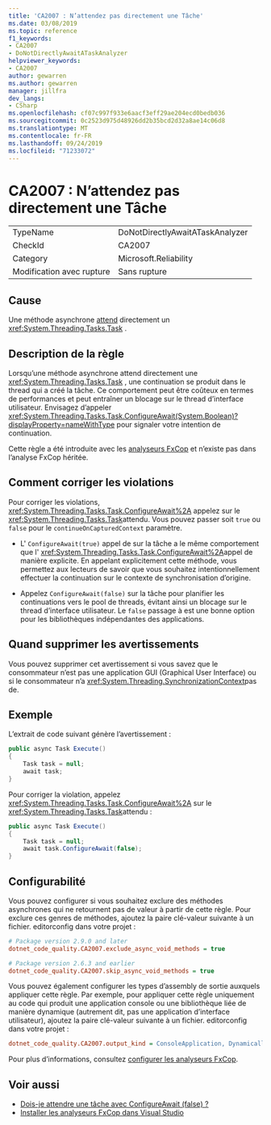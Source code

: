 ```yaml
---
title: 'CA2007 : N’attendez pas directement une Tâche'
ms.date: 03/08/2019
ms.topic: reference
f1_keywords:
- CA2007
- DoNotDirectlyAwaitATaskAnalyzer
helpviewer_keywords:
- CA2007
author: gewarren
ms.author: gewarren
manager: jillfra
dev_langs:
- CSharp
ms.openlocfilehash: cf07c997f933e6aacf3eff29ae204ecd0bedb036
ms.sourcegitcommit: 0c2523d975d48926dd2b35bcd2d32a8ae14c06d8
ms.translationtype: MT
ms.contentlocale: fr-FR
ms.lasthandoff: 09/24/2019
ms.locfileid: "71233072"
---
```

# <a name="ca2007-do-not-directly-await-a-task"></a>CA2007 : N’attendez pas directement une Tâche

|||
|-|-|
|TypeName|DoNotDirectlyAwaitATaskAnalyzer|
|CheckId|CA2007|
|Category|Microsoft.Reliability|
|Modification avec rupture|Sans rupture|

## <a name="cause"></a>Cause

Une méthode asynchrone [attend](/dotnet/csharp/language-reference/keywords/await) directement un <xref:System.Threading.Tasks.Task> .

## <a name="rule-description"></a>Description de la règle

Lorsqu’une méthode asynchrone attend directement une <xref:System.Threading.Tasks.Task> , une continuation se produit dans le thread qui a créé la tâche. Ce comportement peut être coûteux en termes de performances et peut entraîner un blocage sur le thread d’interface utilisateur. Envisagez d’appeler <xref:System.Threading.Tasks.Task.ConfigureAwait(System.Boolean)?displayProperty=nameWithType> pour signaler votre intention de continuation.

Cette règle a été introduite avec les [analyseurs FxCop](install-fxcop-analyzers.md) et n’existe pas dans l’analyse FxCop héritée.

## <a name="how-to-fix-violations"></a>Comment corriger les violations

Pour corriger les violations, <xref:System.Threading.Tasks.Task.ConfigureAwait%2A> appelez sur le <xref:System.Threading.Tasks.Task>attendu. Vous pouvez passer soit `true` ou `false` pour le `continueOnCapturedContext` paramètre.

- L' `ConfigureAwait(true)` appel de sur la tâche a le même comportement que l' <xref:System.Threading.Tasks.Task.ConfigureAwait%2A>appel de manière explicite. En appelant explicitement cette méthode, vous permettez aux lecteurs de savoir que vous souhaitez intentionnellement effectuer la continuation sur le contexte de synchronisation d’origine.

- Appelez `ConfigureAwait(false)` sur la tâche pour planifier les continuations vers le pool de threads, évitant ainsi un blocage sur le thread d’interface utilisateur. Le `false` passage à est une bonne option pour les bibliothèques indépendantes des applications.

## <a name="when-to-suppress-warnings"></a>Quand supprimer les avertissements

Vous pouvez supprimer cet avertissement si vous savez que le consommateur n’est pas une application GUI (Graphical User Interface) ou si le consommateur n’a <xref:System.Threading.SynchronizationContext>pas de.

## <a name="example"></a>Exemple

L’extrait de code suivant génère l’avertissement :

```csharp
public async Task Execute()
{
    Task task = null;
    await task;
}
```

Pour corriger la violation, appelez <xref:System.Threading.Tasks.Task.ConfigureAwait%2A> sur le <xref:System.Threading.Tasks.Task>attendu :

```csharp
public async Task Execute()
{
    Task task = null;
    await task.ConfigureAwait(false);
}
```

## <a name="configurability"></a>Configurabilité

Vous pouvez configurer si vous souhaitez exclure des méthodes asynchrones qui ne retournent pas de valeur à partir de cette règle. Pour exclure ces genres de méthodes, ajoutez la paire clé-valeur suivante à un fichier. editorconfig dans votre projet :

```ini
# Package version 2.9.0 and later
dotnet_code_quality.CA2007.exclude_async_void_methods = true

# Package version 2.6.3 and earlier
dotnet_code_quality.CA2007.skip_async_void_methods = true
```

Vous pouvez également configurer les types d’assembly de sortie auxquels appliquer cette règle. Par exemple, pour appliquer cette règle uniquement au code qui produit une application console ou une bibliothèque liée de manière dynamique (autrement dit, pas une application d’interface utilisateur), ajoutez la paire clé-valeur suivante à un fichier. editorconfig dans votre projet :

```ini
dotnet_code_quality.CA2007.output_kind = ConsoleApplication, DynamicallyLinkedLibrary
```

Pour plus d’informations, consultez [configurer les analyseurs FxCop](configure-fxcop-analyzers.md).

## <a name="see-also"></a>Voir aussi

- [Dois-je attendre une tâche avec ConfigureAwait (false) ?](https://github.com/Microsoft/vs-threading/blob/master/doc/cookbook_vs.md#should-i-await-a-task-with-configureawaitfalse)
- [Installer les analyseurs FxCop dans Visual Studio](install-fxcop-analyzers.md)